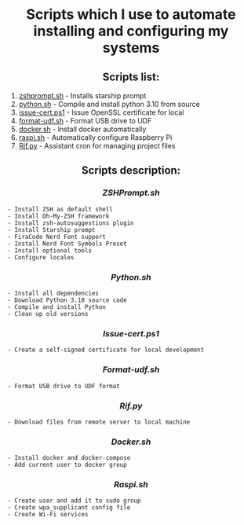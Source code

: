 # <center>Scripts which I use to automate installing and configuring my systems</center>

## <center>Scripts list:</center>
1) [zshprompt.sh](#zshprompt) - Installs starship prompt
2) [python.sh](#python) - Compile and install python 3.10 from source
3) [issue-cert.ps1](#issue-cert) - Issue OpenSSL certificate for local
4) [format-udf.sh](#format-udf) - Format USB drive to UDF
5) [docker.sh](#docker) - Install docker automatically
6) [raspi.sh](#docker) - Automatically configure Raspberry Pi
7) [Rif.py](#format-udf) - Assistant cron for managing project files


## <center>Scripts description:</center>

### **_<center><a name='starshop'></a>ZSHPrompt.sh</center>_**
    - Install ZSH as default shell
    - Install Oh-My-ZSH framework
    - Install zsh-autosuggestions plugin
    - Install Starship prompt
    - FiraCode Nerd Font support
    - Install Nerd Font Symbols Preset
    - Install optional tools
    - Configure locales
 
### **_<center><a name='python'></a>Python.sh</center>_**
    - Install all dependencies
    - Download Python 3.10 source code
    - Compile and install Python
    - Clean up old versions

### **_<center><a name='issue-cert'></a>Issue-cert.ps1</center>_**
    - Create a self-signed certificate for local development

### **_<center><a name='format-udf'></a>Format-udf.sh</center>_**
    - Format USB drive to UDF format

### **_<center><a name='rif'></a>Rif.py</center>_**
    - Download files from remote server to local machine

### **_<center><a name='docker'></a>Docker.sh</center>_**
    - Install docker and docker-compose
    - Add current user to docker group

### **_<center><a name='raspi'></a>Raspi.sh</center>_**
    - Create user and add it to sudo group
    - Create wpa_supplicant config file
    - Create Wi-Fi services 